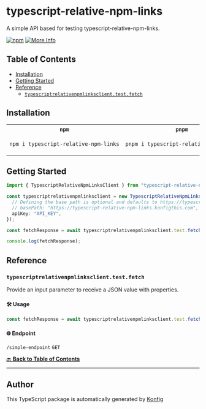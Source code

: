# typescript-relative-npm-links<a id="typescript-relative-npm-links"></a>

A simple API based for testing typescript-relative-npm-links.

[![npm](https://img.shields.io/badge/npm-v1.0.0-blue)](https://www.npmjs.com/package/typescript-relative-npm-links/v/1.0.0)
[![More Info](https://img.shields.io/badge/More%20Info-Click%20Here-orange)](http://example.com/support)

## Table of Contents<a id="table-of-contents"></a>

<!-- toc -->

- [Installation](#installation)
- [Getting Started](#getting-started)
- [Reference](#reference)
  * [`typescriptrelativenpmlinksclient.test.fetch`](#typescriptrelativenpmlinksclienttestfetch)

<!-- tocstop -->

## Installation<a id="installation"></a>

<table>
<tr>
<th width="292px"><code>npm</code></th>
<th width="293px"><code>pnpm</code></th>
<th width="292px"><code>yarn</code></th>
</tr>
<tr>
<td>

```bash
npm i typescript-relative-npm-links
```

</td>
<td>

```bash
pnpm i typescript-relative-npm-links
```

</td>
<td>

```bash
yarn add typescript-relative-npm-links
```

</td>
</tr>
</table>

## Getting Started<a id="getting-started"></a>

```typescript
import { TypescriptRelativeNpmLinksClient } from "typescript-relative-npm-links";

const typescriptrelativenpmlinksclient = new TypescriptRelativeNpmLinksClient({
  // Defining the base path is optional and defaults to https://typescript-relative-npm-links.konfigthis.com
  // basePath: "https://typescript-relative-npm-links.konfigthis.com",
  apiKey: "API_KEY",
});

const fetchResponse = await typescriptrelativenpmlinksclient.test.fetch();

console.log(fetchResponse);
```

## Reference<a id="reference"></a>


### `typescriptrelativenpmlinksclient.test.fetch`<a id="typescriptrelativenpmlinksclienttestfetch"></a>

Provide an input parameter to receive a JSON value with properties.

#### 🛠️ Usage<a id="🛠️-usage"></a>

```typescript
const fetchResponse = await typescriptrelativenpmlinksclient.test.fetch();
```

#### 🌐 Endpoint<a id="🌐-endpoint"></a>

`/simple-endpoint` `GET`

[🔙 **Back to Table of Contents**](#table-of-contents)

---


## Author<a id="author"></a>
This TypeScript package is automatically generated by [Konfig](https://konfigthis.com)
